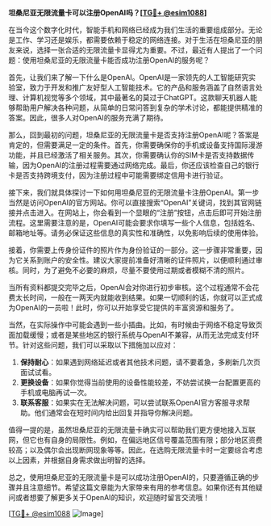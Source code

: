 **坦桑尼亚无限流量卡可以注册OpenAI吗？[[TG💪+ @esim1088](https://t.me/s/esim1088)]**

在当今这个数字化时代，智能手机和网络已经成为我们生活的重要组成部分。无论是工作、学习还是娱乐，都需要依赖于稳定的网络连接。对于生活在坦桑尼亚的朋友来说，选择一张合适的无限流量卡显得尤为重要。不过，最近有人提出了一个问题：使用坦桑尼亚的无限流量卡能否成功注册OpenAI的服务呢？

首先，让我们来了解一下什么是OpenAI。OpenAI是一家领先的人工智能研究实验室，致力于开发和推广友好型人工智能技术。它的产品和服务涵盖了自然语言处理、计算机视觉等多个领域，其中最著名的莫过于ChatGPT。这款聊天机器人能够帮助用户解决各种问题，从简单的日常问答到复杂的学术讨论，都能提供精准的答案。因此，很多人对OpenAI的服务充满了期待。

那么，回到最初的问题，坦桑尼亚的无限流量卡是否支持注册OpenAI呢？答案是肯定的，但需要满足一定的条件。首先，你需要确保你的手机或设备支持国际漫游功能，并且已经激活了相关服务。其次，你需要确认你的SIM卡是否支持数据传输，因为OpenAI的注册过程需要通过网络完成。最后，你还应该检查自己的银行卡是否支持跨境支付，因为注册过程中可能需要绑定信用卡进行验证。

接下来，我们就具体探讨一下如何用坦桑尼亚的无限流量卡注册OpenAI。第一步当然是访问OpenAI的官方网站。你可以直接搜索“OpenAI”关键词，找到其官网链接并点击进入。在网站上，你会看到一个显眼的“注册”按钮，点击后即可开始注册流程。这里需要注意的是，OpenAI可能会要求你填写一些个人信息，包括姓名、邮箱地址等。请务必保证这些信息的真实性和准确性，以免影响后续的使用体验。

接着，你需要上传身份证件的照片作为身份验证的一部分。这一步骤非常重要，因为它关系到账户的安全性。建议大家提前准备好清晰的证件照片，以便顺利通过审核。同时，为了避免不必要的麻烦，尽量不要使用过期或者模糊不清的照片。

当所有资料都提交完毕之后，OpenAI会对你进行初步审核。这个过程通常不会花费太长时间，一般在一两天内就能收到结果。如果一切顺利的话，你就可以正式成为OpenAI的一员啦！此时，你可以开始享受它提供的丰富资源和服务了。

当然，在实际操作中可能会遇到一些小插曲。比如，有时候由于网络不稳定导致页面加载缓慢；或者是某些地区的银行系统与OpenAI不兼容，从而无法完成支付环节。针对这些问题，我们可以采取以下措施加以应对：

1. **保持耐心**：如果遇到网络延迟或者其他技术问题，请不要着急，多刷新几次页面试试看。
2. **更换设备**：如果你觉得当前使用的设备性能较差，不妨尝试换一台配置更高的手机或电脑再试一次。
3. **联系客服**：如果实在无法解决问题，可以尝试联系OpenAI官方客服寻求帮助。他们通常会在短时间内给出回复并指导你解决问题。

值得一提的是，虽然坦桑尼亚的无限流量卡确实可以帮助我们更方便地接入互联网，但它也有自身的局限性。例如，在偏远地区信号覆盖范围有限；部分地区资费较高；以及偶尔会出现断网现象等等。因此，在选购无限流量卡时一定要综合考虑以上因素，并根据自身需求做出明智的选择。

总之，使用坦桑尼亚的无限流量卡是可以成功注册OpenAI的，只要遵循正确的步骤并且注意细节。希望这篇文章能为大家带来有用的参考信息。如果你还有其他疑问或者想要了解更多关于OpenAI的知识，欢迎随时留言交流哦！

[[TG💪+ @esim1088](https://t.me/s/esim1088) ![Image](https://i.postimg.cc/4NQfJmqS/Snipaste-2025-05-13-00-14-12.png)]